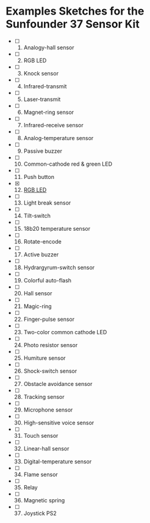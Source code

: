# Examples Sketches for the Sunfounder 37 Sensor Kit 
* [ ] 1. Analogy-hall sensor
* [ ] 2. RGB LED
* [ ] 3. Knock sensor
* [ ] 4. Infrared-transmit
* [ ] 5. Laser-transmit
* [ ] 6. Magnet-ring sensor
* [ ] 7. Infrared-receive sensor
* [ ] 8. Analog-temperature sensor
* [ ] 9. Passive buzzer
* [ ] 10. Common-cathode red & green LED
* [ ] 11. Push button
* [X] 12. [RGB LED](https://github.com/kristeaac/sunfounder-37-sensors/tree/master/12%20-%20RGB%20LED)
* [ ] 13. Light break sensor
* [ ] 14. Tilt-switch
* [ ] 15. 18b20 temperature sensor
* [ ] 16. Rotate-encode
* [ ] 17. Active buzzer
* [ ] 18. Hydrargyrum-switch sensor
* [ ] 19. Colorful auto-flash
* [ ] 20. Hall sensor
* [ ] 21. Magic-ring
* [ ] 22. Finger-pulse sensor
* [ ] 23. Two-color common cathode LED
* [ ] 24. Photo resistor sensor
* [ ] 25. Humiture sensor
* [ ] 26. Shock-switch sensor
* [ ] 27. Obstacle avoidance sensor
* [ ] 28. Tracking sensor
* [ ] 29. Microphone sensor
* [ ] 30. High-sensitive voice sensor
* [ ] 31. Touch sensor
* [ ] 32. Linear-hall sensor
* [ ] 33. Digital-temperature sensor
* [ ] 34. Flame sensor
* [ ] 35. Relay
* [ ] 36. Magnetic spring
* [ ] 37. Joystick PS2